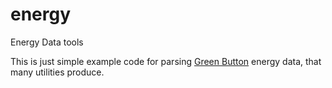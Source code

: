 energy
======

Energy Data tools

This is just simple example code for parsing [Green Button](http://www.greenbuttondata.org/)
energy data, that many utilities produce.
